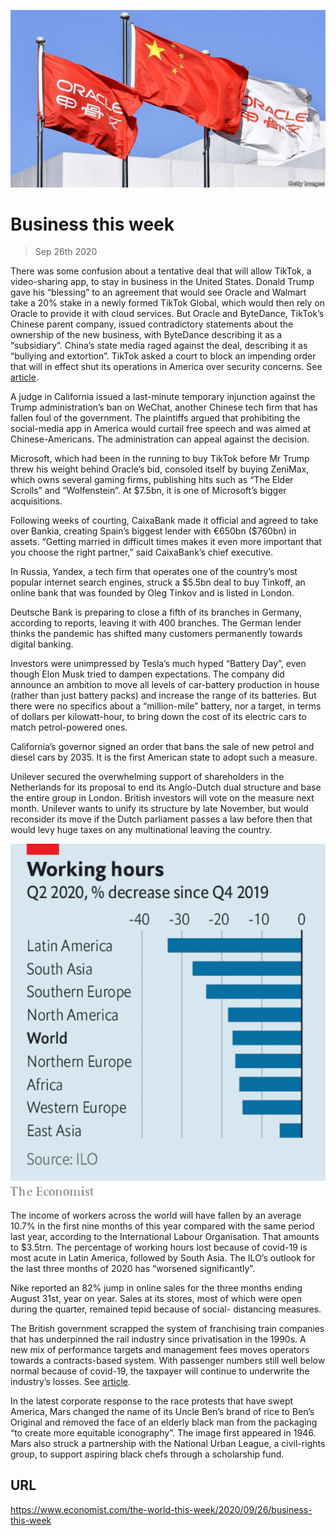 ![](./images/20200926_WWP501.jpg)

# Business this week

> Sep 26th 2020

There was some confusion about a tentative deal that will allow TikTok, a video-sharing app, to stay in business in the United States. Donald Trump gave his “blessing” to an agreement that would see Oracle and Walmart take a 20% stake in a newly formed TikTok Global, which would then rely on Oracle to provide it with cloud services. But Oracle and ByteDance, TikTok’s Chinese parent company, issued contradictory statements about the ownership of the new business, with ByteDance describing it as a “subsidiary”. China’s state media raged against the deal, describing it as “bullying and extortion”. TikTok asked a court to block an impending order that will in effect shut its operations in America over security concerns. See [article](https://www.economist.com//node/21792081).

A judge in California issued a last-minute temporary injunction against the Trump administration’s ban on WeChat, another Chinese tech firm that has fallen foul of the government. The plaintiffs argued that prohibiting the social-media app in America would curtail free speech and was aimed at Chinese-Americans. The administration can appeal against the decision.

Microsoft, which had been in the running to buy TikTok before Mr Trump threw his weight behind Oracle’s bid, consoled itself by buying ZeniMax, which owns several gaming firms, publishing hits such as “The Elder Scrolls” and “Wolfenstein”. At $7.5bn, it is one of Microsoft’s bigger acquisitions.

Following weeks of courting, CaixaBank made it official and agreed to take over Bankia, creating Spain’s biggest lender with €650bn ($760bn) in assets. “Getting married in difficult times makes it even more important that you choose the right partner,” said CaixaBank’s chief executive.

In Russia, Yandex, a tech firm that operates one of the country’s most popular internet search engines, struck a $5.5bn deal to buy Tinkoff, an online bank that was founded by Oleg Tinkov and is listed in London.

Deutsche Bank is preparing to close a fifth of its branches in Germany, according to reports, leaving it with 400 branches. The German lender thinks the pandemic has shifted many customers permanently towards digital banking.

Investors were unimpressed by Tesla’s much hyped “Battery Day”, even though Elon Musk tried to dampen expectations. The company did announce an ambition to move all levels of car-battery production in house (rather than just battery packs) and increase the range of its batteries. But there were no specifics about a “million-mile” battery, nor a target, in terms of dollars per kilowatt-hour, to bring down the cost of its electric cars to match petrol-powered ones. 

California’s governor signed an order that bans the sale of new petrol and diesel cars by 2035. It is the first American state to adopt such a measure.

Unilever secured the overwhelming support of shareholders in the Netherlands for its proposal to end its Anglo-Dutch dual structure and base the entire group in London. British investors will vote on the measure next month. Unilever wants to unify its structure by late November, but would reconsider its move if the Dutch parliament passes a law before then that would levy huge taxes on any multinational leaving the country.



![](./images/20200926_WWC763.png)

The income of workers across the world will have fallen by an average 10.7% in the first nine months of this year compared with the same period last year, according to the International Labour Organisation. That amounts to $3.5trn. The percentage of working hours lost because of covid-19 is most acute in Latin America, followed by South Asia. The ILO’s outlook for the last three months of 2020 has “worsened significantly”.

Nike reported an 82% jump in online sales for the three months ending August 31st, year on year. Sales at its stores, most of which were open during the quarter, remained tepid because of social- distancing measures.

The British government scrapped the system of franchising train companies that has underpinned the rail industry since privatisation in the 1990s. A new mix of performance targets and management fees moves operators towards a contracts-based system. With passenger numbers still well below normal because of covid-19, the taxpayer will continue to underwrite the industry’s losses. See [article](https://www.economist.com//node/21792067). 

In the latest corporate response to the race protests that have swept America, Mars changed the name of its Uncle Ben’s brand of rice to Ben’s Original and removed the face of an elderly black man from the packaging “to create more equitable iconography”. The image first appeared in 1946. Mars also struck a partnership with the National Urban League, a civil-rights group, to support aspiring black chefs through a scholarship fund.

## URL

https://www.economist.com/the-world-this-week/2020/09/26/business-this-week
